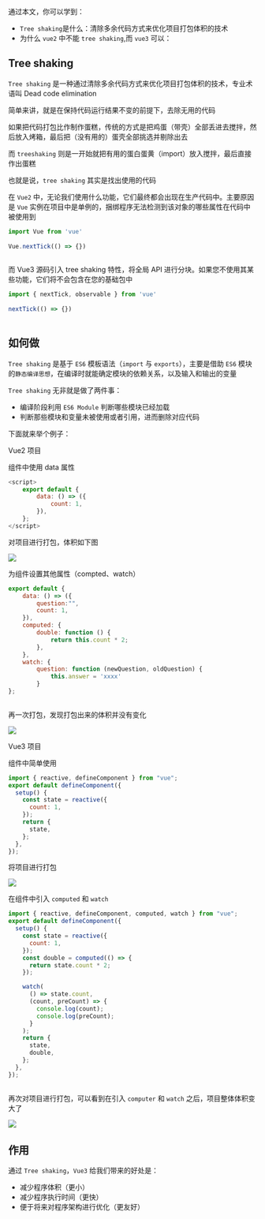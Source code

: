 通过本文，你可以学到：

- `Tree shaking`是什么：清除多余代码方式来优化项目打包体积的技术
- 为什么 `vue2` 中不能 `tree shaking`,而 `vue3` 可以：
## Tree shaking
`Tree shaking` 是一种通过清除多余代码方式来优化项目打包体积的技术，专业术语叫 Dead code elimination

简单来讲，就是在保持代码运行结果不变的前提下，去除无用的代码

如果把代码打包比作制作蛋糕，传统的方式是把鸡蛋（带壳）全部丢进去搅拌，然后放入烤箱，最后把（没有用的）蛋壳全部挑选并剔除出去

而 `treeshaking` 则是一开始就把有用的蛋白蛋黄（import）放入搅拌，最后直接作出蛋糕

也就是说，`tree shaking` 其实是找出使用的代码

在 `Vue2` 中，无论我们使用什么功能，它们最终都会出现在生产代码中。主要原因是 `Vue` 实例在项目中是单例的，捆绑程序无法检测到该对象的哪些属性在代码中被使用到

```js
import Vue from 'vue'
 
Vue.nextTick(() => {})
 
```


而 Vue3 源码引入 tree shaking 特性，将全局 API 进行分块。如果您不使用其某些功能，它们将不会包含在您的基础包中

```js
import { nextTick, observable } from 'vue'
 
nextTick(() => {})
 
```
    
## 如何做

`Tree shaking` 是基于 `ES6` 模板语法（`import` 与 `exports`），主要是借助 `ES6` 模块的`静态编译思想`，在编译时就能确定模块的依赖关系，以及输入和输出的变量

`Tree shaking` 无非就是做了两件事：

- 编译阶段利用 `ES6 Module` 判断哪些模块已经加载
- 判断那些模块和变量未被使用或者引用，进而删除对应代码

下面就来举个例子：
    
Vue2 项目

组件中使用 data 属性

```js
<script>
    export default {
        data: () => ({
            count: 1,
        }),
    };
</script>
```
    
对项目进行打包，体积如下图

![](https://chao31.github.io/pics/img/202304041412082.png)


为组件设置其他属性（compted、watch）

```js
export default {
    data: () => ({
        question:"", 
        count: 1,
    }),
    computed: {
        double: function () {
            return this.count * 2;
        },
    },
    watch: {
        question: function (newQuestion, oldQuestion) {
            this.answer = 'xxxx'
        }
};
 
```
    
再一次打包，发现打包出来的体积并没有变化

![](https://chao31.github.io/pics/img/202304041412008.png)


Vue3 项目

组件中简单使用

```js
import { reactive, defineComponent } from "vue";
export default defineComponent({
  setup() {
    const state = reactive({
      count: 1,
    });
    return {
      state,
    };
  },
});
```
       
    
将项目进行打包

![](https://chao31.github.io/pics/img/202304041413706.png)

在组件中引入 `computed` 和 `watch`

```js
import { reactive, defineComponent, computed, watch } from "vue";
export default defineComponent({
  setup() {
    const state = reactive({
      count: 1,
    });
    const double = computed(() => {
      return state.count * 2;
    });

    watch(
      () => state.count,
      (count, preCount) => {
        console.log(count);
        console.log(preCount);
      }
    );
    return {
      state,
      double,
    };
  },
});
 
```
    
再次对项目进行打包，可以看到在引入 `computer` 和 `watch` 之后，项目整体体积变大了

![](https://chao31.github.io/pics/img/202304041414010.png)


## 作用

通过 `Tree shaking`，`Vue3` 给我们带来的好处是：

- 减少程序体积（更小）
- 减少程序执行时间（更快）
- 便于将来对程序架构进行优化（更友好）